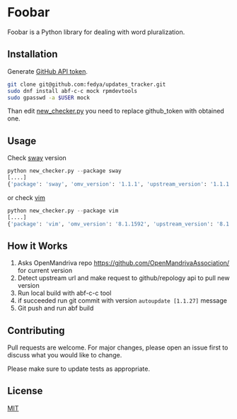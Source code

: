 # Foobar

Foobar is a Python library for dealing with word pluralization.

## Installation

Generate [GitHub API token](https://github.com/settings/tokens).

```bash
git clone git@github.com:fedya/updates_tracker.git
sudo dnf install abf-c-c mock rpmdevtools
sudo gpasswd -a $USER mock
```

Than edit [new_checker.py](https://github.com/fedya/updates_tracker/blob/master/new_checker.py#L16)
you need to replace github_token with obtained one.

## Usage
Check [sway](https://github.com/swaywm/sway) version
```python
python new_checker.py --package sway
[....]
{'package': 'sway', 'omv_version': '1.1.1', 'upstream_version': '1.1.1', 'project_url': 'https://github.com/SirCmpwn/sway/'}

```
or check [vim](https://github.com/vim)
```python
python new_checker.py --package vim
[....]
{'package': 'vim', 'omv_version': '8.1.1592', 'upstream_version': '8.1.1592', 'project_url': 'https://github.com/vim/vim/'}

```

## How it Works
1. Asks OpenMandriva repo https://github.com/OpenMandrivaAssociation/ for current version
2. Detect upstream url and make request to github/repology api to pull new version
3. Run local build with abf-c-c tool
4. if succeeded run git commit with version ```autoupdate [1.1.27]``` message
5. Git push and run abf build

## Contributing
Pull requests are welcome. For major changes, please open an issue first to discuss what you would like to change.

Please make sure to update tests as appropriate.

## License
[MIT](https://choosealicense.com/licenses/mit/)
